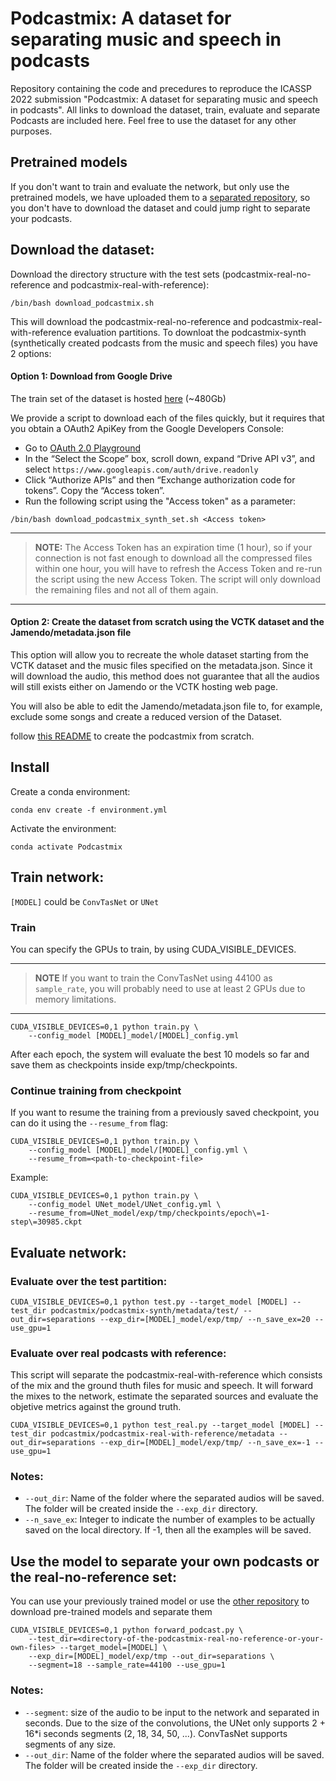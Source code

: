 # Podcastmix: A dataset for separating music and speech in podcasts

Repository containing the code and precedures to reproduce the ICASSP 2022 submission "Podcastmix: A dataset for separating music and speech in podcasts".
All links to download the dataset, train, evaluate and separate Podcasts are included here.
Feel free to use the dataset for any other purposes.

## Pretrained models
If you don't want to train and evaluate the network, but only use the pretrained models, we have uploaded them to a [separated repository](https://github.com/MTG/Podcastmix-inference), so you don't have to download the dataset and could jump right to separate your podcasts.

## Download the dataset:

Download the directory structure with the test sets (podcastmix-real-no-reference and podcastmix-real-with-reference):

```
/bin/bash download_podcastmix.sh
```

This will download the podcastmix-real-no-reference and podcastmix-real-with-reference evaluation partitions. To downloat the podcastmix-synth (synthetically created podcasts from the music and speech files) you have 2 options:

#### Option 1: Download from Google Drive

The train set of the dataset is hosted [here](https://drive.google.com/file/d/1jouTryUzC9u3SNzwHiMN7kjQigXt-PPG/view?usp=sharing) (~480Gb)

We provide a script to download each of the files quickly, but it requires that you obtain a OAuth2 ApiKey from the Google Developers Console:

- Go to [OAuth 2.0 Playground](https://developers.google.com/oauthplayground/)
- In the “Select the Scope” box, scroll down, expand “Drive API v3”, and select `https://www.googleapis.com/auth/drive.readonly`
- Click “Authorize APIs” and then “Exchange authorization code for tokens”. Copy the “Access token”.
- Run the following script using the "Access token" as a parameter:


```
/bin/bash download_podcastmix_synth_set.sh <Access token>
```

---
> **NOTE:**
> The Access Token has an expiration time (1 hour), so if your connection is not fast enough to download all the compressed files within one hour, you will have to refresh the Access Token and re-run the script using the new Access Token. The script will only download the remaining files and not all of them again.

---

#### Option 2: Create the dataset from scratch using the VCTK dataset and the Jamendo/metadata.json file

This option will allow you to recreate the whole dataset starting from the VCTK dataset and the music files specified on the metadata.json. Since it will download the audio, this method does not guarantee that all the audios will still exists either on Jamendo or the VCTK hosting web page.

You will also be able to edit the Jamendo/metadata.json file to, for example, exclude some songs and create a reduced version of the Dataset.

follow [this README](dataset_creation/README.md) to create the podcastmix from scratch.

## Install
Create a conda environment:

```
conda env create -f environment.yml
```

Activate the environment:

```
conda activate Podcastmix
```

## Train network:

```[MODEL]``` could be ```ConvTasNet``` or ```UNet```

### Train

You can specify the GPUs to train, by using CUDA_VISIBLE_DEVICES. 

---
> **NOTE**
> If you want to train the ConvTasNet using 44100 as ```sample_rate```, you will probably need to use at least 2 GPUs due to memory limitations.
---

```
CUDA_VISIBLE_DEVICES=0,1 python train.py \
    --config_model [MODEL]_model/[MODEL]_config.yml
```
After each epoch, the system will evaluate the best 10 models so far and save them as checkpoints inside exp/tmp/checkpoints.

### Continue training from checkpoint
If you want to resume the training from a previously saved checkpoint, you can do it using the ```--resume_from``` flag:

```
CUDA_VISIBLE_DEVICES=0,1 python train.py \
    --config_model [MODEL]_model/[MODEL]_config.yml \
    --resume_from=<path-to-checkpoint-file>
```
Example:
```
CUDA_VISIBLE_DEVICES=0,1 python train.py \
    --config_model UNet_model/UNet_config.yml \
    --resume_from=UNet_model/exp/tmp/checkpoints/epoch\=1-step\=30985.ckpt
```


## Evaluate network:
### Evaluate over the test partition:
``` 
CUDA_VISIBLE_DEVICES=0,1 python test.py --target_model [MODEL] --test_dir podcastmix/podcastmix-synth/metadata/test/ --out_dir=separations --exp_dir=[MODEL]_model/exp/tmp/ --n_save_ex=20 --use_gpu=1
```
### Evaluate over real podcasts with reference:
This script will separate the podcastmix-real-with-reference which consists of the mix and the ground thuth files for music and speech. It will forward the mixes to the network, estimate the separated sources and evaluate the objetive metrics against the ground truth.
```
CUDA_VISIBLE_DEVICES=0,1 python test_real.py --target_model [MODEL] --test_dir podcastmix/podcastmix-real-with-reference/metadata --out_dir=separations --exp_dir=[MODEL]_model/exp/tmp/ --n_save_ex=-1 --use_gpu=1
```

### Notes: ###
- ```--out_dir```: Name of the folder where the separated audios will be saved. The folder will be created inside the ```--exp_dir``` directory.
- ```--n_save_ex```: Integer to indicate the number of examples to be actually saved on the local directory. If -1, then all the examples will be saved.

## Use the model to separate your own podcasts or the real-no-reference set:
You can use your previously trained model or use the [other repository](https://github.com/MTG/Podcastmix-inference) to download pre-trained models and separate them
```
CUDA_VISIBLE_DEVICES=0,1 python forward_podcast.py \
    --test_dir=<directory-of-the-podcastmix-real-no-reference-or-your-own-files> --target_model=[MODEL] \
    --exp_dir=[MODEL]_model/exp/tmp --out_dir=separations \
    --segment=18 --sample_rate=44100 --use_gpu=1
```

### Notes: ###
- ```--segment```: size of the audio to be input to the network and separated in seconds. Due to the size of the convolutions, the UNet only supports 2 + 16*i seconds segments (2, 18, 34, 50, ...). ConvTasNet supports segments of any size.
- ```--out_dir```: Name of the folder where the separated audios will be saved. The folder will be created inside the ```--exp_dir``` directory.
